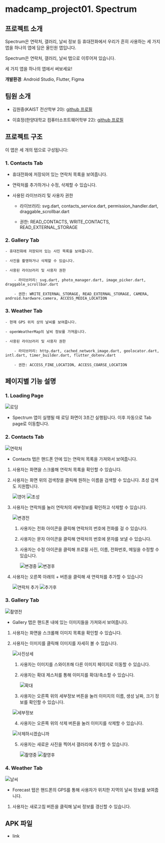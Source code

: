 # madcamp_project01. Spectrum

## 프로젝트 소개

Spectrum은 연락처, 갤러리, 날씨 정보 등 휴대전화에서 우리가 흔히 사용하는 세 가지 앱을 하나의 앱에 담은 올인원 앱입니다.

Spectrum은 연락처, 갤러리, 날씨 탭으로 이루어져 있습니다.

세 가지 앱을 하나의 앱에서 써보세요!

**개발환경**: Android Studio, Flutter, Figma

## 팀원 소개

- 김원중(KAIST 전산학부 20): [github 프로필](https://github.com/wjhjkim)

- 이효정(한양대학교 컴퓨터소프트웨어학부 22): [github 프로필](https://github.com/LeeHyo-Jeong)

## 프로젝트 구조

이 앱은 세 개의 탭으로 구성됩니다:

### 1. Contacts Tab
   
   - 휴대전화에 저장되어 있는 연락처 목록을 보여줍니다.
     
   - 연락처를 추가하거나 수정, 삭제할 수 있습니다.
     
   - 사용된 라이브러리 및 사용자 권한
     
       - 라이브러리: svg.dart, contacts_service.dart, permission_handler.dart, draggable_scrollbar.dart
         
       - 권한: READ_CONTACTS, WRITE_CONTACTS, READ_EXTERNAL_STORAGE
         
### 2. Gallery Tab
   
    - 휴대전화에 저장되어 있는 사진 목록을 보여줍니다.
      
    - 사진을 촬영하거나 삭제할 수 있습니다.
      
    - 사용된 라이브러리 및 사용자 권한
      
        - 라이브러리: svg.dart, photo_manager.dart, image_picker.dart, draggable_scrollbar.dart
          
        - 권한: WRITE_EXTERNAL_STORAGE, READ_EXTERNAL_STORAGE, CAMERA, android.hardware.camera, ACCESS_MEDIA_LOCATION
          
### 3. Weather Tab
   
    - 현재 GPS 위치 상의 날씨를 보여줍니다.
      
    - openWeatherMap의 날씨 정보를 가져옵니다.
      
    - 사용된 라이브러리 및 사용자 권한
      
        - 라이브러리: http.dart, cached_network_image.dart, geolocator.dart, intl.dart, timer_builder.dart, flutter_dotenv.dart
          
        - 권한: ACCESS_FINE_LOCATION, ACCESS_COARSE_LOCATION

## 페이지별 기능 설명

### 1. Loading Page

   ![로딩](https://github.com/LeeHyo-Jeong/MadCamp_Project01/assets/96229091/c7582158-6eee-4aae-8f68-a14e75c0a67f)

   - Spectrum 앱이 실행될 때 로딩 화면이 3초간 실행됩니다. 이후 자동으로 Tab page로 이동합니다.
     
### 2. Contacts Tab

   ![연락처](https://github.com/LeeHyo-Jeong/MadCamp_Project01/assets/96229091/9a5e7c23-5b45-4f20-bef8-05df8982c0c9)
   
   - Contacts 탭은 핸드폰 안에 있는 연락처 목록을 가져와서 보여줍니다.

   1. 사용자는 화면을 스크롤해 연락처 목록을 확인할 수 있습니다.
      
   2. 사용자는 화면 위의 검색창을 클릭해 원하는 이름을 검색할 수 있습니다. 초성 검색도 지원합니다.

      ![영어](https://github.com/LeeHyo-Jeong/MadCamp_Project01/assets/96229091/6deed905-c59a-4b97-8a46-27b057b3b7c6) ![초성](https://github.com/LeeHyo-Jeong/MadCamp_Project01/assets/96229091/b025f93b-f9aa-4dbb-ba6d-ad6bf9226ac5)
      
   4. 사용자는 연락처를 눌러 연락처의 세부정보를 확인하고 삭제할 수 있습니다.

      ![변경전](https://github.com/LeeHyo-Jeong/MadCamp_Project01/assets/96229091/377a7076-b9d7-4fae-8d3a-d996e30238a9)
      
         1. 사용자는 전화 아이콘을 클릭해 연락처의 번호에 전화를 걸 수 있습니다.
     
         2. 사용자는 문자 아이콘을 클릭해 연락처의 번호에 문자를 보낼 수 있습니다.
     
         3. 사용자는 수정 아이콘을 클릭해 프로필 사진, 이름, 전화번호, 메일을 수정할 수 있습니다.

            ![변경중](https://github.com/LeeHyo-Jeong/MadCamp_Project01/assets/96229091/d1869b98-60c8-4da1-83c4-5dacb639ea62) ![변경후](https://github.com/LeeHyo-Jeong/MadCamp_Project01/assets/96229091/4babe936-d4b4-486e-ac58-0082b81438a6)
      
   5. 사용자는 오른쪽 아래의 + 버튼을 클릭해 새 연락처를 추가할 수 있습니다

      ![연락처 추가](https://github.com/LeeHyo-Jeong/MadCamp_Project01/assets/96229091/8b7a41c5-feda-4afd-b243-b2bf69f3626a) ![추가후](https://github.com/LeeHyo-Jeong/MadCamp_Project01/assets/96229091/9fb8c3f2-096f-43cd-82c4-51d6b5e3933e)

      
### 3. Gallery Tab

   ![촬영전](https://github.com/LeeHyo-Jeong/MadCamp_Project01/assets/96229091/bb89f7d9-0ced-4153-b909-e402dc1e8237)
   
   - Gallery 탭은 핸드폰 내에 있는 이미지들을 가져와서 보여줍니다.
   
   1. 사용자는 화면을 스크롤해 이미지 목록을 확인할 수 있습니다.
      
   2. 사용자는 이미지를 클릭해 이미지를 자세히 볼 수 있습니다.

      ![사진상세](https://github.com/LeeHyo-Jeong/MadCamp_Project01/assets/96229091/25c38451-d3a9-4c46-954b-c46d9eb1f2f0)

      1. 사용자는 이미지를 스와이프해 다른 이미지 페이지로 이동할 수 있습니다.
     
      2. 사용자는 확대 제스처를 통해 이미지를 확대/축소할 수 있습니다.

         ![확대](https://github.com/LeeHyo-Jeong/MadCamp_Project01/assets/96229091/89968c2c-8ae6-40b7-855f-033a10045e86)

      3. 사용자는 오른쪽 위의 세부정보 버튼을 눌러 이미지의 이름, 생성 날짜, 크기 정보를 확인할 수 있습니다.

        ![세부정보](https://github.com/LeeHyo-Jeong/MadCamp_Project01/assets/96229091/897d702b-de1e-4351-ab62-5d3ad35a5d0a)
      
      4. 사용자는 오른쪽 위의 삭제 버튼을 눌러 이미지를 삭제할 수 있습니다.

        ![삭제하시겠습니까](https://github.com/LeeHyo-Jeong/MadCamp_Project01/assets/96229091/c045dd7a-84e8-4ee3-ac1e-6f5084a3c228)
     
      5. 사용자는 새로운 사진을 찍어서 갤러리에 추가할 수 있습니다.

         ![촬영중](https://github.com/LeeHyo-Jeong/MadCamp_Project01/assets/96229091/8bfdddf2-3f04-45ef-a77d-e627ce754ce2) ![촬영후](https://github.com/LeeHyo-Jeong/MadCamp_Project01/assets/96229091/79061ab4-5abe-4582-a197-a50fff176bd3)

### 4. Weather Tab

   ![날씨](https://github.com/LeeHyo-Jeong/MadCamp_Project01/assets/96229091/b697c00a-3a34-4310-8872-b7084b57bb4c)
   
   - Forecast 탭은 핸드폰의 GPS를 통해 사용자가 위치한 지역의 날씨 정보를 보여줍니다.
   
   1. 사용자는 새로고침 버튼을 클릭해 날씨 정보를 갱신할 수 있습니다.

## APK 파일
- link
